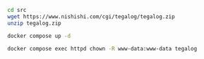 ```sh
cd src
wget https://www.nishishi.com/cgi/tegalog/tegalog.zip
unzip tegalog.zip
```

```sh
docker compose up -d
```

```sh
docker compose exec httpd chown -R www-data:www-data tegalog
```
